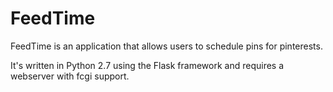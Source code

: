 # FeedTime
FeedTime is an application that allows users to schedule pins for pinterests. 

It's written in Python 2.7 using the Flask framework and requires a webserver with fcgi support.

